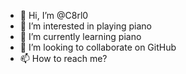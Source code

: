 - 👋 Hi, I’m @C8rl0
- 👀 I’m interested in playing piano
- 🌱 I’m currently learning piano
- 💞️ I’m looking to collaborate on GitHub
- 📫 How to reach me?

<!---
C8rl0/C8rl0 is a ✨ special ✨ repository because its `README.md` (this file) appears on your GitHub profile.
You can click the Preview link to take a look at your changes.
--->
